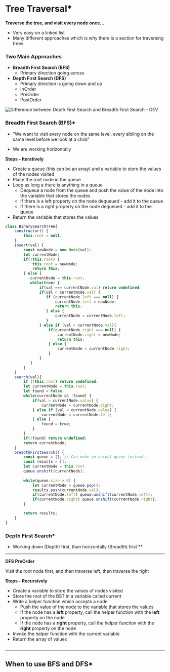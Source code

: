 # Tree Traversal* 



**Traverse the tree, and visit every node once...**

- Very easy on a linked list
- Many different approaches which is why there is a section for traversing trees 



### Two Main Approaches

- **Breadth First Search (BFS)**
  - Primary direction going across 
- **Depth First Search (DFS)**
  - Primary direction is going down and up
  - InOrder
  - PreOrder
  - PostOrder

![Difference between Depth First Search and Breadth First Search - DEV](https://res.cloudinary.com/practicaldev/image/fetch/s---f65OlYQ--/c_imagga_scale,f_auto,fl_progressive,h_420,q_auto,w_1000/https://dev-to-uploads.s3.amazonaws.com/i/e2ru41fjhqs4ombbcedf.png)



### Breadth First Search (BFS)*

- "We want to visit every node on the same level, every sibling on the same level before we look at a child"

- We are working horizontally 

  

**Steps - Iteratively**

- Create a queue (this can be an array) and a variable to store the values of the nodes visited
- Place the root node in the queue 
- Loop as long a there is anything in a queue 
  - Dequeue a node from the queue and push the value of the node into the variable that stores the nodes
  - If there is a left property on the node dequeued - add it to the queue
  - If there is a right property on the node dequeued - add it to the queue 
- Return the variable that stores the values 





```js
class BinarySearchTree{
    constructor() {
        this.root = null;
    }
    insert(val) {
        const newNode = new Node(val);
        let currentNode;
        if(!this.root) {
            this.root = newNode;
            return this;
        } else {
           currentNode = this.root;
           while(true) {
               if(val === currentNode.val) return undefined;
               if(val < currentNode.val) {
                  if (currentNode.left === null) {
                      currentNode.left = newNode;
                      return this;
                  } else {
                      currentNode = currentNode.left;
                  }
               } else if (val > currentNode.val){
                   if(currentNode.right === null) {
                       currentNode.right = newNode;
                       return this;
                   } else {
                       currentNode = currentNode.right;
                   }
               }
           }	
        }
    }
    search(val){
        if (!this.root) return undefined;
        let currentNode = this.root;
        let found = false;
		while(currentNode && !found) {
            if(val > currentNode.value) {
                currentNode = currentNode.right;
            } else if (val < currentNode.value) {
                currentNode = currentNode.left;
            } else {
                found = true;
            }
        }
        if(!found) return undefined;
        return currentNode;
    }
    breadthFirstSearch() {
        const queue = []; // Can make an actual queue instead.. 
        const results = [];
        let currentNode = this.root
        queue.unshift(currentNode);
        
        while(queue.size > 0) {
            let currentNode = queue.pop();
            results.push(currentNode.val);
            if(currentNode.left) queue.unshift(currentNode.left);
            if(currentNode.right) queue.unshift(currentNode.right);
        }

        return results;
    }
}
```



### Depth First Search*

- Working down (Depth) first, than horizontally (Breadth) first **

____

**DFS PreOrder**

Visit the root node first, and then traverse left, then traverse the right

**Steps - Recursively**

- Create a variable to store the values of nodes visited
- Store the root of the BST in a variable called current
- Write a helper function which accepts a node
  - Push the value of the node to the variable that stores the values 
  - If the node has a **left** property, call the helper function with the **left** property on the node
  - If the node has a **right** property, call the helper function with the **right** property on the node 
- Invoke the helper function with the current variable
- Return the array of values



```js

```



____



## When to use BFS and DFS*


